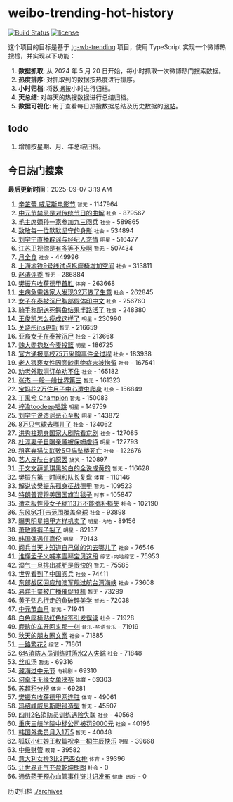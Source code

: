 # weibo-trending-hot-history

[![Build Status](https://github.com/lxw15337674/weibo-trending-hot-history/actions/workflows/nodejs.yml/badge.svg)](https://github.com/lxw15337674/weibo-trending-hot-history/actions)
[![license](https://img.shields.io/github/license/lxw15337674/weibo-trending-hot-history)](https://github.com/lxw15337674/weibo-trending-hot-history/blob/master/LICENSE)


这个项目的目标是基于 [tg-wb-trending](https://github.com/xiadd/tg-wb-trending) 项目，使用 TypeScript 实现一个微博热搜榜，并实现以下功能：

1. **数据抓取**: 从 2024 年 5 月 20 日开始，每小时抓取一次微博热门搜索数据。
2. **热度排序**: 对抓取到的数据按热度进行排序。
3. **小时归档**: 将数据按小时进行归档。
4. **天总结**: 对每天的热搜数据进行总结归档。
5. **数据可视化**: 用于查看每日热搜数据总结及历史数据的[网站](https://weibo-trending-hot-history.vercel.app/)。

## todo

1. 增加按星期、月、年总结归档。



## 今日热门搜索






































































































































































































































































































































































































































































































































































































































































































































































































































































































































































































































































































































































































































































































































































































































































































































































































































































































































































































































































































































































































































































































































































































































































































































































































































































































































































































































































































































































































































































































































































































































































































































































































































































































































































































































































































































































































































































































































































































































































































































































































































































































































































































































































































































































































































































































































































































































































































































































































































































































































































































































































































































































































































































































































































































































































































































































































































































































































































































































































































































































































































































































































































































































































































































































































































































































































































































































































































































































































































































































































































































































































































































































































































































































































































































































































































































































































































































































































































































































































































































































































































































































































































































































































































































































































































































































































































































































































































































































































































































































































































































































































































































































































































































































































































































































































































































































































































































































































































































































































































































































































































































































































































































































































































































































































































































































































































































































































































































































































































































































































































































































<!-- BEGIN -->

**最后更新时间**：2025-09-07 3:19 AM
1. [辛芷蕾 威尼斯电影节](https://m.weibo.cn/search?containerid=100103type%3D1%26t%3D10%26q%3D%E8%BE%9B%E8%8A%B7%E8%95%BE+%E5%A8%81%E5%B0%BC%E6%96%AF%E7%94%B5%E5%BD%B1%E8%8A%82&stream_entry_id=31&isnewpage=1&extparam=seat%3D1%26lcate%3D5001%26stream_entry_id%3D31%26q%3D%25E8%25BE%259B%25E8%258A%25B7%25E8%2595%25BE%2520%25E5%25A8%2581%25E5%25B0%25BC%25E6%2596%25AF%25E7%2594%25B5%25E5%25BD%25B1%25E8%258A%2582%26dgr%3D0%26filter_type%3Drealtimehot%26pos%3D6%26c_type%3D31%26band_rank%3D7%26realpos%3D7%26cate%3D5001%26flag%3D0%26display_time%3D1757176160%26pre_seqid%3D17571761605580116915566) `暂无` - 1147964
2. [中元节禁忌是对传统节日的曲解](https://m.weibo.cn/search?containerid=100103type%3D1%26t%3D10%26q%3D%23%E4%B8%AD%E5%85%83%E8%8A%82%E7%A6%81%E5%BF%8C%E6%98%AF%E5%AF%B9%E4%BC%A0%E7%BB%9F%E8%8A%82%E6%97%A5%E7%9A%84%E6%9B%B2%E8%A7%A3%23&stream_entry_id=31&isnewpage=1&extparam=seat%3D1%26lcate%3D5001%26stream_entry_id%3D31%26q%3D%2523%25E4%25B8%25AD%25E5%2585%2583%25E8%258A%2582%25E7%25A6%2581%25E5%25BF%258C%25E6%2598%25AF%25E5%25AF%25B9%25E4%25BC%25A0%25E7%25BB%259F%25E8%258A%2582%25E6%2597%25A5%25E7%259A%2584%25E6%259B%25B2%25E8%25A7%25A3%2523%26dgr%3D0%26filter_type%3Drealtimehot%26pos%3D0%26c_type%3D31%26band_rank%3D1%26realpos%3D1%26cate%3D5001%26flag%3D0%26display_time%3D1757176160%26pre_seqid%3D17571761605580116915566) `社会` - 879567
3. [毛主席嫡孙一家参加九三阅兵](https://m.weibo.cn/search?containerid=100103type%3D1%26t%3D10%26q%3D%23%E6%AF%9B%E4%B8%BB%E5%B8%AD%E5%AB%A1%E5%AD%99%E4%B8%80%E5%AE%B6%E5%8F%82%E5%8A%A0%E4%B9%9D%E4%B8%89%E9%98%85%E5%85%B5%23&stream_entry_id=31&isnewpage=1&extparam=seat%3D1%26lcate%3D5001%26stream_entry_id%3D31%26q%3D%2523%25E6%25AF%259B%25E4%25B8%25BB%25E5%25B8%25AD%25E5%25AB%25A1%25E5%25AD%2599%25E4%25B8%2580%25E5%25AE%25B6%25E5%258F%2582%25E5%258A%25A0%25E4%25B9%259D%25E4%25B8%2589%25E9%2598%2585%25E5%2585%25B5%2523%26dgr%3D0%26filter_type%3Drealtimehot%26pos%3D1%26c_type%3D31%26band_rank%3D2%26realpos%3D2%26cate%3D5001%26flag%3D0%26display_time%3D1757176160%26pre_seqid%3D17571761605580116915566) `社会` - 589865
4. [致敬每一位默默坚守的身影](https://m.weibo.cn/search?containerid=100103type%3D1%26t%3D10%26q%3D%23%E8%87%B4%E6%95%AC%E6%AF%8F%E4%B8%80%E4%BD%8D%E9%BB%98%E9%BB%98%E5%9D%9A%E5%AE%88%E7%9A%84%E8%BA%AB%E5%BD%B1%23&stream_entry_id=31&isnewpage=1&extparam=seat%3D1%26lcate%3D5001%26stream_entry_id%3D31%26q%3D%2523%25E8%2587%25B4%25E6%2595%25AC%25E6%25AF%258F%25E4%25B8%2580%25E4%25BD%258D%25E9%25BB%2598%25E9%25BB%2598%25E5%259D%259A%25E5%25AE%2588%25E7%259A%2584%25E8%25BA%25AB%25E5%25BD%25B1%2523%26dgr%3D0%26filter_type%3Drealtimehot%26pos%3D2%26c_type%3D31%26band_rank%3D3%26realpos%3D3%26cate%3D5001%26flag%3D0%26display_time%3D1757176160%26pre_seqid%3D17571761605580116915566) `社会` - 534894
5. [刘宇宁直播辟谣与经纪人恋情](https://m.weibo.cn/search?containerid=100103type%3D1%26t%3D10%26q%3D%23%E5%88%98%E5%AE%87%E5%AE%81%E7%9B%B4%E6%92%AD%E8%BE%9F%E8%B0%A3%E4%B8%8E%E7%BB%8F%E7%BA%AA%E4%BA%BA%E6%81%8B%E6%83%85%23&stream_entry_id=31&isnewpage=1&extparam=seat%3D1%26lcate%3D5001%26stream_entry_id%3D31%26q%3D%2523%25E5%2588%2598%25E5%25AE%2587%25E5%25AE%2581%25E7%259B%25B4%25E6%2592%25AD%25E8%25BE%259F%25E8%25B0%25A3%25E4%25B8%258E%25E7%25BB%258F%25E7%25BA%25AA%25E4%25BA%25BA%25E6%2581%258B%25E6%2583%2585%2523%26dgr%3D0%26filter_type%3Drealtimehot%26pos%3D3%26c_type%3D31%26band_rank%3D4%26realpos%3D4%26cate%3D5001%26flag%3D16%26display_time%3D1757176160%26pre_seqid%3D17571761605580116915566) `明星` - 516477
6. [江苏卫视你是有多等不及啊](https://m.weibo.cn/search?containerid=100103type%3D1%26t%3D10%26q%3D%E6%B1%9F%E8%8B%8F%E5%8D%AB%E8%A7%86%E4%BD%A0%E6%98%AF%E6%9C%89%E5%A4%9A%E7%AD%89%E4%B8%8D%E5%8F%8A%E5%95%8A&stream_entry_id=31&isnewpage=1&extparam=seat%3D1%26lcate%3D5001%26stream_entry_id%3D31%26q%3D%25E6%25B1%259F%25E8%258B%258F%25E5%258D%25AB%25E8%25A7%2586%25E4%25BD%25A0%25E6%2598%25AF%25E6%259C%2589%25E5%25A4%259A%25E7%25AD%2589%25E4%25B8%258D%25E5%258F%258A%25E5%2595%258A%26dgr%3D0%26filter_type%3Drealtimehot%26pos%3D4%26c_type%3D31%26band_rank%3D5%26realpos%3D5%26cate%3D5001%26flag%3D1%26display_time%3D1757176160%26pre_seqid%3D17571761605580116915566) `暂无` - 507434
7. [月全食](https://m.weibo.cn/search?containerid=100103type%3D1%26t%3D10%26q%3D%E6%9C%88%E5%85%A8%E9%A3%9F&stream_entry_id=31&isnewpage=1&extparam=seat%3D1%26lcate%3D5001%26stream_entry_id%3D31%26q%3D%25E6%259C%2588%25E5%2585%25A8%25E9%25A3%259F%26dgr%3D0%26filter_type%3Drealtimehot%26pos%3D5%26c_type%3D31%26band_rank%3D6%26realpos%3D6%26cate%3D5001%26flag%3D0%26display_time%3D1757176160%26pre_seqid%3D17571761605580116915566) `社会` - 449996
8. [上海地铁9号线试点拆座椅增加空间](https://m.weibo.cn/search?containerid=100103type%3D1%26t%3D10%26q%3D%23%E4%B8%8A%E6%B5%B7%E5%9C%B0%E9%93%819%E5%8F%B7%E7%BA%BF%E8%AF%95%E7%82%B9%E6%8B%86%E5%BA%A7%E6%A4%85%E5%A2%9E%E5%8A%A0%E7%A9%BA%E9%97%B4%23&stream_entry_id=31&isnewpage=1&extparam=seat%3D1%26lcate%3D5001%26stream_entry_id%3D31%26q%3D%2523%25E4%25B8%258A%25E6%25B5%25B7%25E5%259C%25B0%25E9%2593%25819%25E5%258F%25B7%25E7%25BA%25BF%25E8%25AF%2595%25E7%2582%25B9%25E6%258B%2586%25E5%25BA%25A7%25E6%25A4%2585%25E5%25A2%259E%25E5%258A%25A0%25E7%25A9%25BA%25E9%2597%25B4%2523%26dgr%3D0%26filter_type%3Drealtimehot%26pos%3D7%26c_type%3D31%26band_rank%3D8%26realpos%3D8%26cate%3D5001%26flag%3D1%26display_time%3D1757176160%26pre_seqid%3D17571761605580116915566) `社会` - 313811
9. [赵涛评委](https://m.weibo.cn/search?containerid=100103type%3D1%26t%3D10%26q%3D%E8%B5%B5%E6%B6%9B%E8%AF%84%E5%A7%94&stream_entry_id=31&isnewpage=1&extparam=seat%3D1%26lcate%3D5001%26stream_entry_id%3D31%26q%3D%25E8%25B5%25B5%25E6%25B6%259B%25E8%25AF%2584%25E5%25A7%2594%26dgr%3D0%26filter_type%3Drealtimehot%26pos%3D19%26c_type%3D31%26band_rank%3D20%26realpos%3D20%26cate%3D5001%26flag%3D1%26display_time%3D1757176160%26pre_seqid%3D17571761605580116915566) `暂无` - 286884
10. [樊振东收获德甲首胜](https://m.weibo.cn/search?containerid=100103type%3D1%26t%3D10%26q%3D%23%E6%A8%8A%E6%8C%AF%E4%B8%9C%E6%94%B6%E8%8E%B7%E5%BE%B7%E7%94%B2%E9%A6%96%E8%83%9C%23&stream_entry_id=31&isnewpage=1&extparam=seat%3D1%26lcate%3D5001%26stream_entry_id%3D31%26q%3D%2523%25E6%25A8%258A%25E6%258C%25AF%25E4%25B8%259C%25E6%2594%25B6%25E8%258E%25B7%25E5%25BE%25B7%25E7%2594%25B2%25E9%25A6%2596%25E8%2583%259C%2523%26dgr%3D0%26filter_type%3Drealtimehot%26pos%3D8%26c_type%3D31%26band_rank%3D9%26realpos%3D9%26cate%3D5001%26flag%3D0%26display_time%3D1757176160%26pre_seqid%3D17571761605580116915566) `体育` - 263668
11. [生病急需钱家人发现32万做了生意](https://m.weibo.cn/search?containerid=100103type%3D1%26t%3D10%26q%3D%23%E7%94%9F%E7%97%85%E6%80%A5%E9%9C%80%E9%92%B1%E5%AE%B6%E4%BA%BA%E5%8F%91%E7%8E%B032%E4%B8%87%E5%81%9A%E4%BA%86%E7%94%9F%E6%84%8F%23&stream_entry_id=31&isnewpage=1&extparam=seat%3D1%26lcate%3D5001%26stream_entry_id%3D31%26q%3D%2523%25E7%2594%259F%25E7%2597%2585%25E6%2580%25A5%25E9%259C%2580%25E9%2592%25B1%25E5%25AE%25B6%25E4%25BA%25BA%25E5%258F%2591%25E7%258E%25B032%25E4%25B8%2587%25E5%2581%259A%25E4%25BA%2586%25E7%2594%259F%25E6%2584%258F%2523%26dgr%3D0%26filter_type%3Drealtimehot%26pos%3D9%26c_type%3D31%26band_rank%3D10%26realpos%3D10%26cate%3D5001%26flag%3D0%26display_time%3D1757176160%26pre_seqid%3D17571761605580116915566) `社会` - 262845
12. [女子在泰被沉尸胸部假体印中文](https://m.weibo.cn/search?containerid=100103type%3D1%26t%3D10%26q%3D%23%E5%A5%B3%E5%AD%90%E5%9C%A8%E6%B3%B0%E8%A2%AB%E6%B2%89%E5%B0%B8%E8%83%B8%E9%83%A8%E5%81%87%E4%BD%93%E5%8D%B0%E4%B8%AD%E6%96%87%23&stream_entry_id=31&isnewpage=1&extparam=seat%3D1%26lcate%3D5001%26stream_entry_id%3D31%26q%3D%2523%25E5%25A5%25B3%25E5%25AD%2590%25E5%259C%25A8%25E6%25B3%25B0%25E8%25A2%25AB%25E6%25B2%2589%25E5%25B0%25B8%25E8%2583%25B8%25E9%2583%25A8%25E5%2581%2587%25E4%25BD%2593%25E5%258D%25B0%25E4%25B8%25AD%25E6%2596%2587%2523%26dgr%3D0%26filter_type%3Drealtimehot%26pos%3D10%26c_type%3D31%26band_rank%3D11%26realpos%3D11%26cate%3D5001%26flag%3D2%26display_time%3D1757176160%26pre_seqid%3D17571761605580116915566) `社会` - 256760
13. [骑手称配送死鳄鱼结果半路活了](https://m.weibo.cn/search?containerid=100103type%3D1%26t%3D10%26q%3D%23%E9%AA%91%E6%89%8B%E7%A7%B0%E9%85%8D%E9%80%81%E6%AD%BB%E9%B3%84%E9%B1%BC%E7%BB%93%E6%9E%9C%E5%8D%8A%E8%B7%AF%E6%B4%BB%E4%BA%86%23&stream_entry_id=31&isnewpage=1&extparam=seat%3D1%26lcate%3D5001%26stream_entry_id%3D31%26q%3D%2523%25E9%25AA%2591%25E6%2589%258B%25E7%25A7%25B0%25E9%2585%258D%25E9%2580%2581%25E6%25AD%25BB%25E9%25B3%2584%25E9%25B1%25BC%25E7%25BB%2593%25E6%259E%259C%25E5%258D%258A%25E8%25B7%25AF%25E6%25B4%25BB%25E4%25BA%2586%2523%26dgr%3D0%26filter_type%3Drealtimehot%26pos%3D11%26c_type%3D31%26band_rank%3D12%26realpos%3D12%26cate%3D5001%26flag%3D1%26display_time%3D1757176160%26pre_seqid%3D17571761605580116915566) `社会` - 248380
14. [王俊凯怎么瘦成这样了](https://m.weibo.cn/search?containerid=100103type%3D1%26t%3D10%26q%3D%E7%8E%8B%E4%BF%8A%E5%87%AF%E6%80%8E%E4%B9%88%E7%98%A6%E6%88%90%E8%BF%99%E6%A0%B7%E4%BA%86&stream_entry_id=31&isnewpage=1&extparam=seat%3D1%26lcate%3D5001%26stream_entry_id%3D31%26q%3D%25E7%258E%258B%25E4%25BF%258A%25E5%2587%25AF%25E6%2580%258E%25E4%25B9%2588%25E7%2598%25A6%25E6%2588%2590%25E8%25BF%2599%25E6%25A0%25B7%25E4%25BA%2586%26dgr%3D0%26filter_type%3Drealtimehot%26pos%3D12%26c_type%3D31%26band_rank%3D13%26realpos%3D13%26cate%3D5001%26flag%3D2%26display_time%3D1757176160%26pre_seqid%3D17571761605580116915566) `明星` - 230990
15. [关晓彤ins更新](https://m.weibo.cn/search?containerid=100103type%3D1%26t%3D10%26q%3D%E5%85%B3%E6%99%93%E5%BD%A4ins%E6%9B%B4%E6%96%B0&stream_entry_id=31&isnewpage=1&extparam=seat%3D1%26lcate%3D5001%26stream_entry_id%3D31%26q%3D%25E5%2585%25B3%25E6%2599%2593%25E5%25BD%25A4ins%25E6%259B%25B4%25E6%2596%25B0%26dgr%3D0%26filter_type%3Drealtimehot%26pos%3D13%26c_type%3D31%26band_rank%3D14%26realpos%3D14%26cate%3D5001%26flag%3D2%26display_time%3D1757176160%26pre_seqid%3D17571761605580116915566) `暂无` - 216659
16. [亚裔女子在泰被沉尸](https://m.weibo.cn/search?containerid=100103type%3D1%26t%3D10%26q%3D%23%E4%BA%9A%E8%A3%94%E5%A5%B3%E5%AD%90%E5%9C%A8%E6%B3%B0%E8%A2%AB%E6%B2%89%E5%B0%B8%23&stream_entry_id=31&isnewpage=1&extparam=seat%3D1%26lcate%3D5001%26stream_entry_id%3D31%26q%3D%2523%25E4%25BA%259A%25E8%25A3%2594%25E5%25A5%25B3%25E5%25AD%2590%25E5%259C%25A8%25E6%25B3%25B0%25E8%25A2%25AB%25E6%25B2%2589%25E5%25B0%25B8%2523%26dgr%3D0%26filter_type%3Drealtimehot%26pos%3D14%26c_type%3D31%26band_rank%3D15%26realpos%3D15%26cate%3D5001%26flag%3D1%26display_time%3D1757176160%26pre_seqid%3D17571761605580116915566) `社会` - 213668
17. [魏大勋抱赵今麦投篮](https://m.weibo.cn/search?containerid=100103type%3D1%26t%3D10%26q%3D%23%E9%AD%8F%E5%A4%A7%E5%8B%8B%E6%8A%B1%E8%B5%B5%E4%BB%8A%E9%BA%A6%E6%8A%95%E7%AF%AE%23&stream_entry_id=31&isnewpage=1&extparam=seat%3D1%26lcate%3D5001%26stream_entry_id%3D31%26q%3D%2523%25E9%25AD%258F%25E5%25A4%25A7%25E5%258B%258B%25E6%258A%25B1%25E8%25B5%25B5%25E4%25BB%258A%25E9%25BA%25A6%25E6%258A%2595%25E7%25AF%25AE%2523%26dgr%3D0%26filter_type%3Drealtimehot%26pos%3D15%26c_type%3D31%26band_rank%3D16%26realpos%3D16%26cate%3D5001%26flag%3D0%26display_time%3D1757176160%26pre_seqid%3D17571761605580116915566) `明星` - 186725
18. [官方通报高校75万采购事件全过程](https://m.weibo.cn/search?containerid=100103type%3D1%26t%3D10%26q%3D%23%E5%AE%98%E6%96%B9%E9%80%9A%E6%8A%A5%E9%AB%98%E6%A0%A175%E4%B8%87%E9%87%87%E8%B4%AD%E4%BA%8B%E4%BB%B6%E5%85%A8%E8%BF%87%E7%A8%8B%23&stream_entry_id=31&isnewpage=1&extparam=seat%3D1%26lcate%3D5001%26stream_entry_id%3D31%26q%3D%2523%25E5%25AE%2598%25E6%2596%25B9%25E9%2580%259A%25E6%258A%25A5%25E9%25AB%2598%25E6%25A0%25A175%25E4%25B8%2587%25E9%2587%2587%25E8%25B4%25AD%25E4%25BA%258B%25E4%25BB%25B6%25E5%2585%25A8%25E8%25BF%2587%25E7%25A8%258B%2523%26dgr%3D0%26filter_type%3Drealtimehot%26pos%3D29%26c_type%3D31%26band_rank%3D30%26realpos%3D30%26cate%3D5001%26flag%3D1%26display_time%3D1757176160%26pre_seqid%3D17571761605580116915566) `社会` - 183938
19. [老人猥亵女性因高龄患绝症未被拘留](https://m.weibo.cn/search?containerid=100103type%3D1%26t%3D10%26q%3D%23%E8%80%81%E4%BA%BA%E7%8C%A5%E4%BA%B5%E5%A5%B3%E6%80%A7%E5%9B%A0%E9%AB%98%E9%BE%84%E6%82%A3%E7%BB%9D%E7%97%87%E6%9C%AA%E8%A2%AB%E6%8B%98%E7%95%99%23&stream_entry_id=31&isnewpage=1&extparam=seat%3D1%26lcate%3D5001%26stream_entry_id%3D31%26q%3D%2523%25E8%2580%2581%25E4%25BA%25BA%25E7%258C%25A5%25E4%25BA%25B5%25E5%25A5%25B3%25E6%2580%25A7%25E5%259B%25A0%25E9%25AB%2598%25E9%25BE%2584%25E6%2582%25A3%25E7%25BB%259D%25E7%2597%2587%25E6%259C%25AA%25E8%25A2%25AB%25E6%258B%2598%25E7%2595%2599%2523%26dgr%3D0%26filter_type%3Drealtimehot%26pos%3D16%26c_type%3D31%26band_rank%3D17%26realpos%3D17%26cate%3D5001%26flag%3D1%26display_time%3D1757176160%26pre_seqid%3D17571761605580116915566) `社会` - 167541
20. [劝老外取消订单劝不住](https://m.weibo.cn/search?containerid=100103type%3D1%26t%3D10%26q%3D%23%E5%8A%9D%E8%80%81%E5%A4%96%E5%8F%96%E6%B6%88%E8%AE%A2%E5%8D%95%E5%8A%9D%E4%B8%8D%E4%BD%8F%23&stream_entry_id=31&isnewpage=1&extparam=seat%3D1%26lcate%3D5001%26stream_entry_id%3D31%26q%3D%2523%25E5%258A%259D%25E8%2580%2581%25E5%25A4%2596%25E5%258F%2596%25E6%25B6%2588%25E8%25AE%25A2%25E5%258D%2595%25E5%258A%259D%25E4%25B8%258D%25E4%25BD%258F%2523%26dgr%3D0%26filter_type%3Drealtimehot%26pos%3D17%26c_type%3D31%26band_rank%3D18%26realpos%3D18%26cate%3D5001%26flag%3D0%26display_time%3D1757176160%26pre_seqid%3D17571761605580116915566) `社会` - 165182
21. [张杰 一般一般世界第三](https://m.weibo.cn/search?containerid=100103type%3D1%26t%3D10%26q%3D%E5%BC%A0%E6%9D%B0+%E4%B8%80%E8%88%AC%E4%B8%80%E8%88%AC%E4%B8%96%E7%95%8C%E7%AC%AC%E4%B8%89&stream_entry_id=31&isnewpage=1&extparam=seat%3D1%26lcate%3D5001%26stream_entry_id%3D31%26q%3D%25E5%25BC%25A0%25E6%259D%25B0%2520%25E4%25B8%2580%25E8%2588%25AC%25E4%25B8%2580%25E8%2588%25AC%25E4%25B8%2596%25E7%2595%258C%25E7%25AC%25AC%25E4%25B8%2589%26dgr%3D0%26filter_type%3Drealtimehot%26pos%3D27%26c_type%3D31%26band_rank%3D28%26realpos%3D28%26cate%3D5001%26flag%3D1%26display_time%3D1757176160%26pre_seqid%3D17571761605580116915566) `暂无` - 161323
22. [宝妈花2万住月子中心遭虫爬身](https://m.weibo.cn/search?containerid=100103type%3D1%26t%3D10%26q%3D%23%E5%AE%9D%E5%A6%88%E8%8A%B12%E4%B8%87%E4%BD%8F%E6%9C%88%E5%AD%90%E4%B8%AD%E5%BF%83%E9%81%AD%E8%99%AB%E7%88%AC%E8%BA%AB%23&stream_entry_id=31&isnewpage=1&extparam=seat%3D1%26lcate%3D5001%26stream_entry_id%3D31%26q%3D%2523%25E5%25AE%259D%25E5%25A6%2588%25E8%258A%25B12%25E4%25B8%2587%25E4%25BD%258F%25E6%259C%2588%25E5%25AD%2590%25E4%25B8%25AD%25E5%25BF%2583%25E9%2581%25AD%25E8%2599%25AB%25E7%2588%25AC%25E8%25BA%25AB%2523%26dgr%3D0%26filter_type%3Drealtimehot%26pos%3D18%26c_type%3D31%26band_rank%3D19%26realpos%3D19%26cate%3D5001%26flag%3D0%26display_time%3D1757176160%26pre_seqid%3D17571761605580116915566) `社会` - 156849
23. [丁禹兮 Champion](https://m.weibo.cn/search?containerid=100103type%3D1%26t%3D10%26q%3D%E4%B8%81%E7%A6%B9%E5%85%AE+Champion&stream_entry_id=31&isnewpage=1&extparam=seat%3D1%26lcate%3D5001%26stream_entry_id%3D31%26q%3D%25E4%25B8%2581%25E7%25A6%25B9%25E5%2585%25AE%2520Champion%26dgr%3D0%26filter_type%3Drealtimehot%26pos%3D20%26c_type%3D31%26band_rank%3D21%26realpos%3D21%26cate%3D5001%26flag%3D1%26display_time%3D1757176160%26pre_seqid%3D17571761605580116915566) `暂无` - 150083
24. [梓渝toodeep唱跳](https://m.weibo.cn/search?containerid=100103type%3D1%26t%3D10%26q%3D%23%E6%A2%93%E6%B8%9Dtoodeep%E5%94%B1%E8%B7%B3%23&stream_entry_id=31&isnewpage=1&extparam=seat%3D1%26stream_entry_id%3D31%26pos%3D3%26lcate%3D5001%26filter_type%3Drealtimehot%26flag%3D1%26c_type%3D31%26realpos%3D4%26cate%3D5001%26band_rank%3D4%26q%3D%2523%25E6%25A2%2593%25E6%25B8%259Dtoodeep%25E5%2594%25B1%25E8%25B7%25B3%2523%26dgr%3D0%26display_time%3D1757183608%26pre_seqid%3D175718360892202829586137) `明星` - 149759
25. [刘宇宁说造谣恶心至极](https://m.weibo.cn/search?containerid=100103type%3D1%26t%3D10%26q%3D%23%E5%88%98%E5%AE%87%E5%AE%81%E8%AF%B4%E9%80%A0%E8%B0%A3%E6%81%B6%E5%BF%83%E8%87%B3%E6%9E%81%23&stream_entry_id=31&isnewpage=1&extparam=seat%3D1%26lcate%3D5001%26stream_entry_id%3D31%26q%3D%2523%25E5%2588%2598%25E5%25AE%2587%25E5%25AE%2581%25E8%25AF%25B4%25E9%2580%25A0%25E8%25B0%25A3%25E6%2581%25B6%25E5%25BF%2583%25E8%2587%25B3%25E6%259E%2581%2523%26dgr%3D0%26filter_type%3Drealtimehot%26pos%3D21%26c_type%3D31%26band_rank%3D22%26realpos%3D22%26cate%3D5001%26flag%3D1%26display_time%3D1757176160%26pre_seqid%3D17571761605580116915566) `明星` - 143872
26. [8万只气球去哪儿了](https://m.weibo.cn/search?containerid=100103type%3D1%26t%3D10%26q%3D%238%E4%B8%87%E5%8F%AA%E6%B0%94%E7%90%83%E5%8E%BB%E5%93%AA%E5%84%BF%E4%BA%86%23&stream_entry_id=31&isnewpage=1&extparam=seat%3D1%26lcate%3D5001%26stream_entry_id%3D31%26q%3D%25238%25E4%25B8%2587%25E5%258F%25AA%25E6%25B0%2594%25E7%2590%2583%25E5%258E%25BB%25E5%2593%25AA%25E5%2584%25BF%25E4%25BA%2586%2523%26dgr%3D0%26filter_type%3Drealtimehot%26pos%3D22%26c_type%3D31%26band_rank%3D23%26realpos%3D23%26cate%3D5001%26flag%3D1%26display_time%3D1757176160%26pre_seqid%3D17571761605580116915566) `社会` - 134062
27. [洪秀柱现身国家大剧院看京剧](https://m.weibo.cn/search?containerid=100103type%3D1%26t%3D10%26q%3D%23%E6%B4%AA%E7%A7%80%E6%9F%B1%E7%8E%B0%E8%BA%AB%E5%9B%BD%E5%AE%B6%E5%A4%A7%E5%89%A7%E9%99%A2%E7%9C%8B%E4%BA%AC%E5%89%A7%23&stream_entry_id=31&isnewpage=1&extparam=seat%3D1%26lcate%3D5001%26stream_entry_id%3D31%26q%3D%2523%25E6%25B4%25AA%25E7%25A7%2580%25E6%259F%25B1%25E7%258E%25B0%25E8%25BA%25AB%25E5%259B%25BD%25E5%25AE%25B6%25E5%25A4%25A7%25E5%2589%25A7%25E9%2599%25A2%25E7%259C%258B%25E4%25BA%25AC%25E5%2589%25A7%2523%26dgr%3D0%26filter_type%3Drealtimehot%26pos%3D23%26c_type%3D31%26band_rank%3D24%26realpos%3D24%26cate%3D5001%26flag%3D0%26display_time%3D1757176160%26pre_seqid%3D17571761605580116915566) `社会` - 127085
28. [杜淳妻子自曝亲戚被保姆虐待](https://m.weibo.cn/search?containerid=100103type%3D1%26t%3D10%26q%3D%23%E6%9D%9C%E6%B7%B3%E5%A6%BB%E5%AD%90%E8%87%AA%E6%9B%9D%E4%BA%B2%E6%88%9A%E8%A2%AB%E4%BF%9D%E5%A7%86%E8%99%90%E5%BE%85%23&stream_entry_id=31&isnewpage=1&extparam=seat%3D1%26lcate%3D5001%26stream_entry_id%3D31%26q%3D%2523%25E6%259D%259C%25E6%25B7%25B3%25E5%25A6%25BB%25E5%25AD%2590%25E8%2587%25AA%25E6%259B%259D%25E4%25BA%25B2%25E6%2588%259A%25E8%25A2%25AB%25E4%25BF%259D%25E5%25A7%2586%25E8%2599%2590%25E5%25BE%2585%2523%26dgr%3D0%26filter_type%3Drealtimehot%26pos%3D24%26c_type%3D31%26band_rank%3D25%26realpos%3D25%26cate%3D5001%26flag%3D1%26display_time%3D1757176160%26pre_seqid%3D17571761605580116915566) `明星` - 122793
29. [租客弃猫失联致5只猫坠楼死亡](https://m.weibo.cn/search?containerid=100103type%3D1%26t%3D10%26q%3D%23%E7%A7%9F%E5%AE%A2%E5%BC%83%E7%8C%AB%E5%A4%B1%E8%81%94%E8%87%B45%E5%8F%AA%E7%8C%AB%E5%9D%A0%E6%A5%BC%E6%AD%BB%E4%BA%A1%23&stream_entry_id=31&isnewpage=1&extparam=seat%3D1%26lcate%3D5001%26stream_entry_id%3D31%26q%3D%2523%25E7%25A7%259F%25E5%25AE%25A2%25E5%25BC%2583%25E7%258C%25AB%25E5%25A4%25B1%25E8%2581%2594%25E8%2587%25B45%25E5%258F%25AA%25E7%258C%25AB%25E5%259D%25A0%25E6%25A5%25BC%25E6%25AD%25BB%25E4%25BA%25A1%2523%26dgr%3D0%26filter_type%3Drealtimehot%26pos%3D25%26c_type%3D31%26band_rank%3D26%26realpos%3D26%26cate%3D5001%26flag%3D1%26display_time%3D1757176160%26pre_seqid%3D17571761605580116915566) `社会` - 122676
30. [艺人皮肤白的原因](https://m.weibo.cn/search?containerid=100103type%3D1%26t%3D10%26q%3D%23%E8%89%BA%E4%BA%BA%E7%9A%AE%E8%82%A4%E7%99%BD%E7%9A%84%E5%8E%9F%E5%9B%A0%23&stream_entry_id=31&isnewpage=1&extparam=seat%3D1%26lcate%3D5001%26stream_entry_id%3D31%26q%3D%2523%25E8%2589%25BA%25E4%25BA%25BA%25E7%259A%25AE%25E8%2582%25A4%25E7%2599%25BD%25E7%259A%2584%25E5%258E%259F%25E5%259B%25A0%2523%26dgr%3D0%26filter_type%3Drealtimehot%26pos%3D26%26c_type%3D31%26band_rank%3D27%26realpos%3D27%26cate%3D5001%26flag%3D0%26display_time%3D1757176160%26pre_seqid%3D17571761605580116915566) `搞笑` - 120897
31. [于文文薛凯琪黑的白的全说成黄的](https://m.weibo.cn/search?containerid=100103type%3D1%26t%3D10%26q%3D%E4%BA%8E%E6%96%87%E6%96%87%E8%96%9B%E5%87%AF%E7%90%AA%E9%BB%91%E7%9A%84%E7%99%BD%E7%9A%84%E5%85%A8%E8%AF%B4%E6%88%90%E9%BB%84%E7%9A%84&stream_entry_id=31&isnewpage=1&extparam=seat%3D1%26lcate%3D5001%26stream_entry_id%3D31%26q%3D%25E4%25BA%258E%25E6%2596%2587%25E6%2596%2587%25E8%2596%259B%25E5%2587%25AF%25E7%2590%25AA%25E9%25BB%2591%25E7%259A%2584%25E7%2599%25BD%25E7%259A%2584%25E5%2585%25A8%25E8%25AF%25B4%25E6%2588%2590%25E9%25BB%2584%25E7%259A%2584%26dgr%3D0%26filter_type%3Drealtimehot%26pos%3D28%26c_type%3D31%26band_rank%3D29%26realpos%3D29%26cate%3D5001%26flag%3D1%26display_time%3D1757176160%26pre_seqid%3D17571761605580116915566) `暂无` - 116628
32. [樊振东第一时间和队长复盘](https://m.weibo.cn/search?containerid=100103type%3D1%26t%3D10%26q%3D%23%E6%A8%8A%E6%8C%AF%E4%B8%9C%E7%AC%AC%E4%B8%80%E6%97%B6%E9%97%B4%E5%92%8C%E9%98%9F%E9%95%BF%E5%A4%8D%E7%9B%98%23&stream_entry_id=31&isnewpage=1&extparam=seat%3D1%26lcate%3D5001%26stream_entry_id%3D31%26q%3D%2523%25E6%25A8%258A%25E6%258C%25AF%25E4%25B8%259C%25E7%25AC%25AC%25E4%25B8%2580%25E6%2597%25B6%25E9%2597%25B4%25E5%2592%258C%25E9%2598%259F%25E9%2595%25BF%25E5%25A4%258D%25E7%259B%2598%2523%26dgr%3D0%26filter_type%3Drealtimehot%26pos%3D30%26c_type%3D31%26band_rank%3D31%26realpos%3D31%26cate%3D5001%26flag%3D1%26display_time%3D1757176160%26pre_seqid%3D17571761605580116915566) `体育` - 110146
33. [解说谈樊振东孤身征战德甲](https://m.weibo.cn/search?containerid=100103type%3D1%26t%3D10%26q%3D%E8%A7%A3%E8%AF%B4%E8%B0%88%E6%A8%8A%E6%8C%AF%E4%B8%9C%E5%AD%A4%E8%BA%AB%E5%BE%81%E6%88%98%E5%BE%B7%E7%94%B2&stream_entry_id=31&isnewpage=1&extparam=seat%3D1%26lcate%3D5001%26stream_entry_id%3D31%26q%3D%25E8%25A7%25A3%25E8%25AF%25B4%25E8%25B0%2588%25E6%25A8%258A%25E6%258C%25AF%25E4%25B8%259C%25E5%25AD%25A4%25E8%25BA%25AB%25E5%25BE%2581%25E6%2588%2598%25E5%25BE%25B7%25E7%2594%25B2%26dgr%3D0%26filter_type%3Drealtimehot%26pos%3D31%26c_type%3D31%26band_rank%3D32%26realpos%3D32%26cate%3D5001%26flag%3D1%26display_time%3D1757176160%26pre_seqid%3D17571761605580116915566) `暂无` - 109523
34. [特朗普误将美国国旗当毯子](https://m.weibo.cn/search?containerid=100103type%3D1%26t%3D10%26q%3D%23%E7%89%B9%E6%9C%97%E6%99%AE%E8%AF%AF%E5%B0%86%E7%BE%8E%E5%9B%BD%E5%9B%BD%E6%97%97%E5%BD%93%E6%AF%AF%E5%AD%90%23&stream_entry_id=31&isnewpage=1&extparam=seat%3D1%26lcate%3D5001%26stream_entry_id%3D31%26q%3D%2523%25E7%2589%25B9%25E6%259C%2597%25E6%2599%25AE%25E8%25AF%25AF%25E5%25B0%2586%25E7%25BE%258E%25E5%259B%25BD%25E5%259B%25BD%25E6%2597%2597%25E5%25BD%2593%25E6%25AF%25AF%25E5%25AD%2590%2523%26dgr%3D0%26filter_type%3Drealtimehot%26pos%3D32%26c_type%3D31%26band_rank%3D33%26realpos%3D33%26cate%3D5001%26flag%3D0%26display_time%3D1757176160%26pre_seqid%3D17571761605580116915566) `时事` - 105847
35. [遭老板性侵女子称113万不能弥补损失](https://m.weibo.cn/search?containerid=100103type%3D1%26t%3D10%26q%3D%23%E9%81%AD%E8%80%81%E6%9D%BF%E6%80%A7%E4%BE%B5%E5%A5%B3%E5%AD%90%E7%A7%B0113%E4%B8%87%E4%B8%8D%E8%83%BD%E5%BC%A5%E8%A1%A5%E6%8D%9F%E5%A4%B1%23&stream_entry_id=31&isnewpage=1&extparam=seat%3D1%26lcate%3D5001%26stream_entry_id%3D31%26q%3D%2523%25E9%2581%25AD%25E8%2580%2581%25E6%259D%25BF%25E6%2580%25A7%25E4%25BE%25B5%25E5%25A5%25B3%25E5%25AD%2590%25E7%25A7%25B0113%25E4%25B8%2587%25E4%25B8%258D%25E8%2583%25BD%25E5%25BC%25A5%25E8%25A1%25A5%25E6%258D%259F%25E5%25A4%25B1%2523%26dgr%3D0%26filter_type%3Drealtimehot%26pos%3D33%26c_type%3D31%26band_rank%3D34%26realpos%3D34%26cate%3D5001%26flag%3D0%26display_time%3D1757176160%26pre_seqid%3D17571761605580116915566) `社会` - 102190
36. [东风5C打击范围覆盖全球](https://m.weibo.cn/search?containerid=100103type%3D1%26t%3D10%26q%3D%23%E4%B8%9C%E9%A3%8E5C%E6%89%93%E5%87%BB%E8%8C%83%E5%9B%B4%E8%A6%86%E7%9B%96%E5%85%A8%E7%90%83%23&stream_entry_id=31&isnewpage=1&extparam=seat%3D1%26lcate%3D5001%26stream_entry_id%3D31%26q%3D%2523%25E4%25B8%259C%25E9%25A3%258E5C%25E6%2589%2593%25E5%2587%25BB%25E8%258C%2583%25E5%259B%25B4%25E8%25A6%2586%25E7%259B%2596%25E5%2585%25A8%25E7%2590%2583%2523%26dgr%3D0%26filter_type%3Drealtimehot%26pos%3D34%26c_type%3D31%26band_rank%3D35%26realpos%3D35%26cate%3D5001%26flag%3D1%26display_time%3D1757176160%26pre_seqid%3D17571761605580116915566) `社会` - 93898
37. [曝男明星把甲方样机卖了](https://m.weibo.cn/search?containerid=100103type%3D1%26t%3D10%26q%3D%E6%9B%9D%E7%94%B7%E6%98%8E%E6%98%9F%E6%8A%8A%E7%94%B2%E6%96%B9%E6%A0%B7%E6%9C%BA%E5%8D%96%E4%BA%86&stream_entry_id=31&isnewpage=1&extparam=seat%3D1%26lcate%3D5001%26stream_entry_id%3D31%26q%3D%25E6%259B%259D%25E7%2594%25B7%25E6%2598%258E%25E6%2598%259F%25E6%258A%258A%25E7%2594%25B2%25E6%2596%25B9%25E6%25A0%25B7%25E6%259C%25BA%25E5%258D%2596%25E4%25BA%2586%26dgr%3D0%26filter_type%3Drealtimehot%26pos%3D35%26c_type%3D31%26band_rank%3D36%26realpos%3D36%26cate%3D5001%26flag%3D0%26display_time%3D1757176160%26pre_seqid%3D17571761605580116915566) `明星-内地` - 89156
38. [萧敬腾裤子裂了](https://m.weibo.cn/search?containerid=100103type%3D1%26t%3D10%26q%3D%23%E8%90%A7%E6%95%AC%E8%85%BE%E8%A3%A4%E5%AD%90%E8%A3%82%E4%BA%86%23&stream_entry_id=31&isnewpage=1&extparam=seat%3D1%26lcate%3D5001%26stream_entry_id%3D31%26q%3D%2523%25E8%2590%25A7%25E6%2595%25AC%25E8%2585%25BE%25E8%25A3%25A4%25E5%25AD%2590%25E8%25A3%2582%25E4%25BA%2586%2523%26dgr%3D0%26filter_type%3Drealtimehot%26pos%3D36%26c_type%3D31%26band_rank%3D37%26realpos%3D37%26cate%3D5001%26flag%3D1%26display_time%3D1757176160%26pre_seqid%3D17571761605580116915566) `明星` - 82137
39. [韩国偶遇任嘉伦](https://m.weibo.cn/search?containerid=100103type%3D1%26t%3D10%26q%3D%23%E9%9F%A9%E5%9B%BD%E5%81%B6%E9%81%87%E4%BB%BB%E5%98%89%E4%BC%A6%23&stream_entry_id=31&isnewpage=1&extparam=seat%3D1%26lcate%3D5001%26stream_entry_id%3D31%26q%3D%2523%25E9%259F%25A9%25E5%259B%25BD%25E5%2581%25B6%25E9%2581%2587%25E4%25BB%25BB%25E5%2598%2589%25E4%25BC%25A6%2523%26dgr%3D0%26filter_type%3Drealtimehot%26pos%3D37%26c_type%3D31%26band_rank%3D38%26realpos%3D38%26cate%3D5001%26flag%3D1%26display_time%3D1757176160%26pre_seqid%3D17571761605580116915566) `明星` - 79143
40. [阅兵当天才知道自己做的包去哪儿了](https://m.weibo.cn/search?containerid=100103type%3D1%26t%3D10%26q%3D%23%E9%98%85%E5%85%B5%E5%BD%93%E5%A4%A9%E6%89%8D%E7%9F%A5%E9%81%93%E8%87%AA%E5%B7%B1%E5%81%9A%E7%9A%84%E5%8C%85%E5%8E%BB%E5%93%AA%E5%84%BF%E4%BA%86%23&stream_entry_id=31&isnewpage=1&extparam=seat%3D1%26lcate%3D5001%26stream_entry_id%3D31%26q%3D%2523%25E9%2598%2585%25E5%2585%25B5%25E5%25BD%2593%25E5%25A4%25A9%25E6%2589%258D%25E7%259F%25A5%25E9%2581%2593%25E8%2587%25AA%25E5%25B7%25B1%25E5%2581%259A%25E7%259A%2584%25E5%258C%2585%25E5%258E%25BB%25E5%2593%25AA%25E5%2584%25BF%25E4%25BA%2586%2523%26dgr%3D0%26filter_type%3Drealtimehot%26pos%3D38%26c_type%3D31%26band_rank%3D39%26realpos%3D39%26cate%3D5001%26flag%3D0%26display_time%3D1757176160%26pre_seqid%3D17571761605580116915566) `社会` - 76546
41. [谁懂孟子义喊李雪琴宝贝这段](https://m.weibo.cn/search?containerid=100103type%3D1%26t%3D10%26q%3D%E8%B0%81%E6%87%82%E5%AD%9F%E5%AD%90%E4%B9%89%E5%96%8A%E6%9D%8E%E9%9B%AA%E7%90%B4%E5%AE%9D%E8%B4%9D%E8%BF%99%E6%AE%B5&stream_entry_id=31&isnewpage=1&extparam=seat%3D1%26lcate%3D5001%26stream_entry_id%3D31%26q%3D%25E8%25B0%2581%25E6%2587%2582%25E5%25AD%259F%25E5%25AD%2590%25E4%25B9%2589%25E5%2596%258A%25E6%259D%258E%25E9%259B%25AA%25E7%2590%25B4%25E5%25AE%259D%25E8%25B4%259D%25E8%25BF%2599%25E6%25AE%25B5%26dgr%3D0%26filter_type%3Drealtimehot%26pos%3D39%26c_type%3D31%26band_rank%3D40%26realpos%3D40%26cate%3D5001%26flag%3D1%26display_time%3D1757176160%26pre_seqid%3D17571761605580116915566) `综艺-内地综艺` - 75953
42. [湿气一旦排出减肥是很快的](https://m.weibo.cn/search?containerid=100103type%3D1%26t%3D10%26q%3D%E6%B9%BF%E6%B0%94%E4%B8%80%E6%97%A6%E6%8E%92%E5%87%BA%E5%87%8F%E8%82%A5%E6%98%AF%E5%BE%88%E5%BF%AB%E7%9A%84&stream_entry_id=31&isnewpage=1&extparam=seat%3D1%26lcate%3D5001%26stream_entry_id%3D31%26q%3D%25E6%25B9%25BF%25E6%25B0%2594%25E4%25B8%2580%25E6%2597%25A6%25E6%258E%2592%25E5%2587%25BA%25E5%2587%258F%25E8%2582%25A5%25E6%2598%25AF%25E5%25BE%2588%25E5%25BF%25AB%25E7%259A%2584%26dgr%3D0%26filter_type%3Drealtimehot%26pos%3D40%26c_type%3D31%26band_rank%3D41%26realpos%3D41%26cate%3D5001%26flag%3D0%26display_time%3D1757176160%26pre_seqid%3D17571761605580116915566) `暂无` - 75585
43. [世界看到了中国阅兵](https://m.weibo.cn/search?containerid=100103type%3D1%26t%3D10%26q%3D%23%E4%B8%96%E7%95%8C%E7%9C%8B%E5%88%B0%E4%BA%86%E4%B8%AD%E5%9B%BD%E9%98%85%E5%85%B5%23&stream_entry_id=31&isnewpage=1&extparam=seat%3D1%26lcate%3D5001%26stream_entry_id%3D31%26q%3D%2523%25E4%25B8%2596%25E7%2595%258C%25E7%259C%258B%25E5%2588%25B0%25E4%25BA%2586%25E4%25B8%25AD%25E5%259B%25BD%25E9%2598%2585%25E5%2585%25B5%2523%26dgr%3D0%26filter_type%3Drealtimehot%26pos%3D41%26c_type%3D31%26band_rank%3D42%26realpos%3D42%26cate%3D5001%26flag%3D0%26display_time%3D1757176160%26pre_seqid%3D17571761605580116915566) `社会` - 74411
44. [东部战区回应加澳军舰过航台湾海峡](https://m.weibo.cn/search?containerid=100103type%3D1%26t%3D10%26q%3D%23%E4%B8%9C%E9%83%A8%E6%88%98%E5%8C%BA%E5%9B%9E%E5%BA%94%E5%8A%A0%E6%BE%B3%E5%86%9B%E8%88%B0%E8%BF%87%E8%88%AA%E5%8F%B0%E6%B9%BE%E6%B5%B7%E5%B3%A1%23&stream_entry_id=31&isnewpage=1&extparam=seat%3D1%26lcate%3D5001%26stream_entry_id%3D31%26q%3D%2523%25E4%25B8%259C%25E9%2583%25A8%25E6%2588%2598%25E5%258C%25BA%25E5%259B%259E%25E5%25BA%2594%25E5%258A%25A0%25E6%25BE%25B3%25E5%2586%259B%25E8%2588%25B0%25E8%25BF%2587%25E8%2588%25AA%25E5%258F%25B0%25E6%25B9%25BE%25E6%25B5%25B7%25E5%25B3%25A1%2523%26dgr%3D0%26filter_type%3Drealtimehot%26pos%3D42%26c_type%3D31%26band_rank%3D43%26realpos%3D43%26cate%3D5001%26flag%3D0%26display_time%3D1757176160%26pre_seqid%3D17571761605580116915566) `社会` - 73608
45. [易烊千玺被广播催促登机](https://m.weibo.cn/search?containerid=100103type%3D1%26t%3D10%26q%3D%E6%98%93%E7%83%8A%E5%8D%83%E7%8E%BA%E8%A2%AB%E5%B9%BF%E6%92%AD%E5%82%AC%E4%BF%83%E7%99%BB%E6%9C%BA&stream_entry_id=31&isnewpage=1&extparam=seat%3D1%26lcate%3D5001%26stream_entry_id%3D31%26q%3D%25E6%2598%2593%25E7%2583%258A%25E5%258D%2583%25E7%258E%25BA%25E8%25A2%25AB%25E5%25B9%25BF%25E6%2592%25AD%25E5%2582%25AC%25E4%25BF%2583%25E7%2599%25BB%25E6%259C%25BA%26dgr%3D0%26filter_type%3Drealtimehot%26pos%3D43%26c_type%3D31%26band_rank%3D44%26realpos%3D44%26cate%3D5001%26flag%3D0%26display_time%3D1757176160%26pre_seqid%3D17571761605580116915566) `暂无` - 73299
46. [黄子弘凡行走的鱼破碎美学](https://m.weibo.cn/search?containerid=100103type%3D1%26t%3D10%26q%3D%E9%BB%84%E5%AD%90%E5%BC%98%E5%87%A1%E8%A1%8C%E8%B5%B0%E7%9A%84%E9%B1%BC%E7%A0%B4%E7%A2%8E%E7%BE%8E%E5%AD%A6&stream_entry_id=31&isnewpage=1&extparam=seat%3D1%26realpos%3D30%26flag%3D1%26band_rank%3D30%26lcate%3D5001%26filter_type%3Drealtimehot%26cate%3D5001%26c_type%3D31%26pos%3D30%26q%3D%25E9%25BB%2584%25E5%25AD%2590%25E5%25BC%2598%25E5%2587%25A1%25E8%25A1%258C%25E8%25B5%25B0%25E7%259A%2584%25E9%25B1%25BC%25E7%25A0%25B4%25E7%25A2%258E%25E7%25BE%258E%25E5%25AD%25A6%26dgr%3D0%26stream_entry_id%3D31%26display_time%3D1757179292%26pre_seqid%3D17571792920920110790649) `暂无` - 72038
47. [中元节血月](https://m.weibo.cn/search?containerid=100103type%3D1%26t%3D10%26q%3D%23%E4%B8%AD%E5%85%83%E8%8A%82%E8%A1%80%E6%9C%88%23&stream_entry_id=31&isnewpage=1&extparam=seat%3D1%26realpos%3D39%26flag%3D0%26band_rank%3D39%26lcate%3D5001%26filter_type%3Drealtimehot%26cate%3D5001%26c_type%3D31%26pos%3D39%26q%3D%2523%25E4%25B8%25AD%25E5%2585%2583%25E8%258A%2582%25E8%25A1%2580%25E6%259C%2588%2523%26dgr%3D0%26stream_entry_id%3D31%26display_time%3D1757179292%26pre_seqid%3D17571792920920110790649) `暂无` - 71941
48. [白色座椅贴红色标签引发误读](https://m.weibo.cn/search?containerid=100103type%3D1%26t%3D10%26q%3D%23%E7%99%BD%E8%89%B2%E5%BA%A7%E6%A4%85%E8%B4%B4%E7%BA%A2%E8%89%B2%E6%A0%87%E7%AD%BE%E5%BC%95%E5%8F%91%E8%AF%AF%E8%AF%BB%23&stream_entry_id=31&isnewpage=1&extparam=seat%3D1%26lcate%3D5001%26stream_entry_id%3D31%26q%3D%2523%25E7%2599%25BD%25E8%2589%25B2%25E5%25BA%25A7%25E6%25A4%2585%25E8%25B4%25B4%25E7%25BA%25A2%25E8%2589%25B2%25E6%25A0%2587%25E7%25AD%25BE%25E5%25BC%2595%25E5%258F%2591%25E8%25AF%25AF%25E8%25AF%25BB%2523%26dgr%3D0%26filter_type%3Drealtimehot%26pos%3D44%26c_type%3D31%26band_rank%3D45%26realpos%3D45%26cate%3D5001%26flag%3D0%26display_time%3D1757176160%26pre_seqid%3D17571761605580116915566) `社会` - 71928
49. [鹿晗的车开回来那一刻](https://m.weibo.cn/search?containerid=100103type%3D1%26t%3D10%26q%3D%E9%B9%BF%E6%99%97%E7%9A%84%E8%BD%A6%E5%BC%80%E5%9B%9E%E6%9D%A5%E9%82%A3%E4%B8%80%E5%88%BB&stream_entry_id=31&isnewpage=1&extparam=seat%3D1%26lcate%3D5001%26stream_entry_id%3D31%26q%3D%25E9%25B9%25BF%25E6%2599%2597%25E7%259A%2584%25E8%25BD%25A6%25E5%25BC%2580%25E5%259B%259E%25E6%259D%25A5%25E9%2582%25A3%25E4%25B8%2580%25E5%2588%25BB%26dgr%3D0%26filter_type%3Drealtimehot%26pos%3D45%26c_type%3D31%26band_rank%3D46%26realpos%3D46%26cate%3D5001%26flag%3D0%26display_time%3D1757176160%26pre_seqid%3D17571761605580116915566) `音乐-华语音乐` - 71919
50. [秋天的朋友圈文案](https://m.weibo.cn/search?containerid=100103type%3D1%26t%3D10%26q%3D%23%E7%A7%8B%E5%A4%A9%E7%9A%84%E6%9C%8B%E5%8F%8B%E5%9C%88%E6%96%87%E6%A1%88%23&stream_entry_id=31&isnewpage=1&extparam=seat%3D1%26realpos%3D45%26flag%3D1%26band_rank%3D45%26lcate%3D5001%26filter_type%3Drealtimehot%26cate%3D5001%26c_type%3D31%26pos%3D45%26q%3D%2523%25E7%25A7%258B%25E5%25A4%25A9%25E7%259A%2584%25E6%259C%258B%25E5%258F%258B%25E5%259C%2588%25E6%2596%2587%25E6%25A1%2588%2523%26dgr%3D0%26stream_entry_id%3D31%26display_time%3D1757179292%26pre_seqid%3D17571792920920110790649) `社会` - 71885
51. [一路繁花2](https://m.weibo.cn/search?containerid=100103type%3D1%26t%3D10%26q%3D%23%E4%B8%80%E8%B7%AF%E7%B9%81%E8%8A%B12%23&stream_entry_id=31&isnewpage=1&extparam=seat%3D1%26realpos%3D47%26flag%3D0%26band_rank%3D47%26lcate%3D5001%26filter_type%3Drealtimehot%26cate%3D5001%26c_type%3D31%26pos%3D47%26q%3D%2523%25E4%25B8%2580%25E8%25B7%25AF%25E7%25B9%2581%25E8%258A%25B12%2523%26dgr%3D0%26stream_entry_id%3D31%26display_time%3D1757179292%26pre_seqid%3D17571792920920110790649) `综艺` - 71861
52. [6名消防人员训练时落水2人失踪](https://m.weibo.cn/search?containerid=100103type%3D1%26t%3D10%26q%3D%236%E5%90%8D%E6%B6%88%E9%98%B2%E4%BA%BA%E5%91%98%E8%AE%AD%E7%BB%83%E6%97%B6%E8%90%BD%E6%B0%B42%E4%BA%BA%E5%A4%B1%E8%B8%AA%23&stream_entry_id=31&isnewpage=1&extparam=seat%3D1%26realpos%3D48%26flag%3D1%26band_rank%3D48%26lcate%3D5001%26filter_type%3Drealtimehot%26cate%3D5001%26c_type%3D31%26pos%3D48%26q%3D%25236%25E5%2590%258D%25E6%25B6%2588%25E9%2598%25B2%25E4%25BA%25BA%25E5%2591%2598%25E8%25AE%25AD%25E7%25BB%2583%25E6%2597%25B6%25E8%2590%25BD%25E6%25B0%25B42%25E4%25BA%25BA%25E5%25A4%25B1%25E8%25B8%25AA%2523%26dgr%3D0%26stream_entry_id%3D31%26display_time%3D1757179292%26pre_seqid%3D17571792920920110790649) `社会` - 71848
53. [丝瓜汤](https://m.weibo.cn/search?containerid=100103type%3D1%26t%3D10%26q%3D%E4%B8%9D%E7%93%9C%E6%B1%A4&stream_entry_id=31&isnewpage=1&extparam=seat%3D1%26lcate%3D5001%26stream_entry_id%3D31%26q%3D%25E4%25B8%259D%25E7%2593%259C%25E6%25B1%25A4%26dgr%3D0%26filter_type%3Drealtimehot%26pos%3D46%26c_type%3D31%26band_rank%3D47%26realpos%3D47%26cate%3D5001%26flag%3D0%26display_time%3D1757176160%26pre_seqid%3D17571761605580116915566) `暂无` - 69316
54. [藏海过中元节](https://m.weibo.cn/search?containerid=100103type%3D1%26t%3D10%26q%3D%23%E8%97%8F%E6%B5%B7%E8%BF%87%E4%B8%AD%E5%85%83%E8%8A%82%23&stream_entry_id=31&isnewpage=1&extparam=seat%3D1%26lcate%3D5001%26stream_entry_id%3D31%26q%3D%2523%25E8%2597%258F%25E6%25B5%25B7%25E8%25BF%2587%25E4%25B8%25AD%25E5%2585%2583%25E8%258A%2582%2523%26dgr%3D0%26filter_type%3Drealtimehot%26pos%3D47%26c_type%3D31%26band_rank%3D48%26realpos%3D48%26cate%3D5001%26flag%3D0%26display_time%3D1757176160%26pre_seqid%3D17571761605580116915566) `电视剧` - 69310
55. [何卓佳无缘女单决赛](https://m.weibo.cn/search?containerid=100103type%3D1%26t%3D10%26q%3D%23%E4%BD%95%E5%8D%93%E4%BD%B3%E6%97%A0%E7%BC%98%E5%A5%B3%E5%8D%95%E5%86%B3%E8%B5%9B%23&stream_entry_id=31&isnewpage=1&extparam=seat%3D1%26lcate%3D5001%26stream_entry_id%3D31%26q%3D%2523%25E4%25BD%2595%25E5%258D%2593%25E4%25BD%25B3%25E6%2597%25A0%25E7%25BC%2598%25E5%25A5%25B3%25E5%258D%2595%25E5%2586%25B3%25E8%25B5%259B%2523%26dgr%3D0%26filter_type%3Drealtimehot%26pos%3D48%26c_type%3D31%26band_rank%3D49%26realpos%3D49%26cate%3D5001%26flag%3D1%26display_time%3D1757176160%26pre_seqid%3D17571761605580116915566) `体育` - 69303
56. [苏超积分榜](https://m.weibo.cn/search?containerid=100103type%3D1%26t%3D10%26q%3D%E8%8B%8F%E8%B6%85%E7%A7%AF%E5%88%86%E6%A6%9C&stream_entry_id=31&isnewpage=1&extparam=seat%3D1%26lcate%3D5001%26stream_entry_id%3D31%26q%3D%25E8%258B%258F%25E8%25B6%2585%25E7%25A7%25AF%25E5%2588%2586%25E6%25A6%259C%26dgr%3D0%26filter_type%3Drealtimehot%26pos%3D49%26c_type%3D31%26band_rank%3D50%26realpos%3D50%26cate%3D5001%26flag%3D1%26display_time%3D1757176160%26pre_seqid%3D17571761605580116915566) `体育` - 69281
57. [樊振东收获德甲两连胜](https://m.weibo.cn/search?containerid=100103type%3D1%26t%3D10%26q%3D%23%E6%A8%8A%E6%8C%AF%E4%B8%9C%E6%94%B6%E8%8E%B7%E5%BE%B7%E7%94%B2%E4%B8%A4%E8%BF%9E%E8%83%9C%23&stream_entry_id=31&isnewpage=1&extparam=seat%3D1%26filter_type%3Drealtimehot%26realpos%3D15%26c_type%3D31%26q%3D%2523%25E6%25A8%258A%25E6%258C%25AF%25E4%25B8%259C%25E6%2594%25B6%25E8%258E%25B7%25E5%25BE%25B7%25E7%2594%25B2%25E4%25B8%25A4%25E8%25BF%259E%25E8%2583%259C%2523%26dgr%3D0%26cate%3D5001%26stream_entry_id%3D31%26pos%3D14%26band_rank%3D15%26flag%3D1%26lcate%3D5001%26display_time%3D1757186368%26pre_seqid%3D17571863683660977803132) `体育` - 49061
58. [冯绍峰威尼斯眼镜造型](https://m.weibo.cn/search?containerid=100103type%3D1%26t%3D10%26q%3D%E5%86%AF%E7%BB%8D%E5%B3%B0%E5%A8%81%E5%B0%BC%E6%96%AF%E7%9C%BC%E9%95%9C%E9%80%A0%E5%9E%8B&stream_entry_id=31&isnewpage=1&extparam=seat%3D1%26stream_entry_id%3D31%26pos%3D21%26lcate%3D5001%26filter_type%3Drealtimehot%26flag%3D1%26c_type%3D31%26realpos%3D21%26cate%3D5001%26band_rank%3D21%26q%3D%25E5%2586%25AF%25E7%25BB%258D%25E5%25B3%25B0%25E5%25A8%2581%25E5%25B0%25BC%25E6%2596%25AF%25E7%259C%25BC%25E9%2595%259C%25E9%2580%25A0%25E5%259E%258B%26dgr%3D0%26display_time%3D1757183608%26pre_seqid%3D175718360892202829586137) `暂无` - 45507
59. [四川2名消防员训练遇险失联](https://m.weibo.cn/search?containerid=100103type%3D1%26t%3D10%26q%3D%23%E5%9B%9B%E5%B7%9D2%E5%90%8D%E6%B6%88%E9%98%B2%E5%91%98%E8%AE%AD%E7%BB%83%E9%81%87%E9%99%A9%E5%A4%B1%E8%81%94%23&stream_entry_id=31&isnewpage=1&extparam=seat%3D1%26filter_type%3Drealtimehot%26realpos%3D19%26c_type%3D31%26q%3D%2523%25E5%259B%259B%25E5%25B7%259D2%25E5%2590%258D%25E6%25B6%2588%25E9%2598%25B2%25E5%2591%2598%25E8%25AE%25AD%25E7%25BB%2583%25E9%2581%2587%25E9%2599%25A9%25E5%25A4%25B1%25E8%2581%2594%2523%26dgr%3D0%26cate%3D5001%26stream_entry_id%3D31%26pos%3D18%26band_rank%3D19%26flag%3D1%26lcate%3D5001%26display_time%3D1757186368%26pre_seqid%3D17571863683660977803132) `社会` - 40568
60. [重庆三峡学院中标公司被罚9000元](https://m.weibo.cn/search?containerid=100103type%3D1%26t%3D10%26q%3D%23%E9%87%8D%E5%BA%86%E4%B8%89%E5%B3%A1%E5%AD%A6%E9%99%A2%E4%B8%AD%E6%A0%87%E5%85%AC%E5%8F%B8%E8%A2%AB%E7%BD%9A9000%E5%85%83%23&stream_entry_id=31&isnewpage=1&extparam=seat%3D1%26filter_type%3Drealtimehot%26realpos%3D28%26c_type%3D31%26q%3D%2523%25E9%2587%258D%25E5%25BA%2586%25E4%25B8%2589%25E5%25B3%25A1%25E5%25AD%25A6%25E9%2599%25A2%25E4%25B8%25AD%25E6%25A0%2587%25E5%2585%25AC%25E5%258F%25B8%25E8%25A2%25AB%25E7%25BD%259A9000%25E5%2585%2583%2523%26dgr%3D0%26cate%3D5001%26stream_entry_id%3D31%26pos%3D27%26band_rank%3D28%26flag%3D1%26lcate%3D5001%26display_time%3D1757186368%26pre_seqid%3D17571863683660977803132) `社会` - 40196
61. [韩国外卖员月入1万5](https://m.weibo.cn/search?containerid=100103type%3D1%26t%3D10%26q%3D%E9%9F%A9%E5%9B%BD%E5%A4%96%E5%8D%96%E5%91%98%E6%9C%88%E5%85%A51%E4%B8%875&stream_entry_id=31&isnewpage=1&extparam=seat%3D1%26filter_type%3Drealtimehot%26realpos%3D32%26c_type%3D31%26q%3D%25E9%259F%25A9%25E5%259B%25BD%25E5%25A4%2596%25E5%258D%2596%25E5%2591%2598%25E6%259C%2588%25E5%2585%25A51%25E4%25B8%25875%26dgr%3D0%26cate%3D5001%26stream_entry_id%3D31%26pos%3D31%26band_rank%3D32%26flag%3D1%26lcate%3D5001%26display_time%3D1757186368%26pre_seqid%3D17571863683660977803132) `暂无` - 40048
62. [狐妖小红娘王权篇祝李一桐生辰快乐](https://m.weibo.cn/search?containerid=100103type%3D1%26t%3D10%26q%3D%23%E7%8B%90%E5%A6%96%E5%B0%8F%E7%BA%A2%E5%A8%98%E7%8E%8B%E6%9D%83%E7%AF%87%E7%A5%9D%E6%9D%8E%E4%B8%80%E6%A1%90%E7%94%9F%E8%BE%B0%E5%BF%AB%E4%B9%90%23&stream_entry_id=31&isnewpage=1&extparam=seat%3D1%26stream_entry_id%3D31%26pos%3D44%26lcate%3D5001%26filter_type%3Drealtimehot%26flag%3D1%26c_type%3D31%26realpos%3D44%26cate%3D5001%26band_rank%3D44%26q%3D%2523%25E7%258B%2590%25E5%25A6%2596%25E5%25B0%258F%25E7%25BA%25A2%25E5%25A8%2598%25E7%258E%258B%25E6%259D%2583%25E7%25AF%2587%25E7%25A5%259D%25E6%259D%258E%25E4%25B8%2580%25E6%25A1%2590%25E7%2594%259F%25E8%25BE%25B0%25E5%25BF%25AB%25E4%25B9%2590%2523%26dgr%3D0%26display_time%3D1757183608%26pre_seqid%3D175718360892202829586137) `明星` - 39668
63. [中级财管](https://m.weibo.cn/search?containerid=100103type%3D1%26t%3D10%26q%3D%E4%B8%AD%E7%BA%A7%E8%B4%A2%E7%AE%A1&stream_entry_id=31&isnewpage=1&extparam=seat%3D1%26stream_entry_id%3D31%26pos%3D47%26lcate%3D5001%26filter_type%3Drealtimehot%26flag%3D0%26c_type%3D31%26realpos%3D47%26cate%3D5001%26band_rank%3D47%26q%3D%25E4%25B8%25AD%25E7%25BA%25A7%25E8%25B4%25A2%25E7%25AE%25A1%26dgr%3D0%26display_time%3D1757183608%26pre_seqid%3D175718360892202829586137) `教育` - 39582
64. [意大利女排3比2巴西女排](https://m.weibo.cn/search?containerid=100103type%3D1%26t%3D10%26q%3D%23%E6%84%8F%E5%A4%A7%E5%88%A9%E5%A5%B3%E6%8E%923%E6%AF%942%E5%B7%B4%E8%A5%BF%E5%A5%B3%E6%8E%92%23&stream_entry_id=31&isnewpage=1&extparam=seat%3D1%26stream_entry_id%3D31%26pos%3D46%26lcate%3D5001%26filter_type%3Drealtimehot%26flag%3D0%26c_type%3D31%26realpos%3D46%26cate%3D5001%26band_rank%3D46%26q%3D%2523%25E6%2584%258F%25E5%25A4%25A7%25E5%2588%25A9%25E5%25A5%25B3%25E6%258E%25923%25E6%25AF%25942%25E5%25B7%25B4%25E8%25A5%25BF%25E5%25A5%25B3%25E6%258E%2592%2523%26dgr%3D0%26display_time%3D1757183608%26pre_seqid%3D175718360892202829586137) `体育` - 39396
65. [让世界正气充盈乾坤朗朗](https://m.weibo.cn/search?containerid=100103type%3D1%26t%3D10%26q%3D%23%E8%AE%A9%E4%B8%96%E7%95%8C%E6%AD%A3%E6%B0%94%E5%85%85%E7%9B%88%E4%B9%BE%E5%9D%A4%E6%9C%97%E6%9C%97%23&stream_entry_id=51&isnewpage=1&extparam=seat%3D1%26filter_type%3Drealtimehot%26stream_entry_id%3D51%26c_type%3D51%26pos%3D0%26cate%3D10103%26q%3D%2523%25E8%25AE%25A9%25E4%25B8%2596%25E7%2595%258C%25E6%25AD%25A3%25E6%25B0%2594%25E5%2585%2585%25E7%259B%2588%25E4%25B9%25BE%25E5%259D%25A4%25E6%259C%2597%25E6%259C%2597%2523%26dgr%3D0%26display_time%3D1757176160%26pre_seqid%3D17571761605580116915566) `社会` - 0
66. [通络药干预心血管事件链共识发布](https://m.weibo.cn/search?containerid=100103type%3D1%26t%3D10%26q%3D%23%E9%80%9A%E7%BB%9C%E8%8D%AF%E5%B9%B2%E9%A2%84%E5%BF%83%E8%A1%80%E7%AE%A1%E4%BA%8B%E4%BB%B6%E9%93%BE%E5%85%B1%E8%AF%86%E5%8F%91%E5%B8%83%23&stream_entry_id=31&isnewpage=1&extparam=seat%3D1%26adid%3D300006%26stream_entry_id%3D31%26topic_ad%3D1%26band_rank%3D7%26lcate%3D5001%26filter_type%3Drealtimehot%26cate%3D5001%26c_type%3D31%26is_ad_pos%3D1%26q%3D%2523%25E9%2580%259A%25E7%25BB%259C%25E8%258D%25AF%25E5%25B9%25B2%25E9%25A2%2584%25E5%25BF%2583%25E8%25A1%2580%25E7%25AE%25A1%25E4%25BA%258B%25E4%25BB%25B6%25E9%2593%25BE%25E5%2585%25B1%25E8%25AF%2586%25E5%258F%2591%25E5%25B8%2583%2523%26dgr%3D0%26pos%3D6%26display_time%3D1757179292%26pre_seqid%3D17571792920920110790649) `健康-医疗` - 0

<!-- END -->

















































































































































































































































































































































































































































































































































































































































































































































































































































































































































































































































































































































































































































































































































































































































































































































































































































































































































































































































































































































































































































































































































































































































































































































































































































































































































































































































































































































































































































































































































































































































































































































































































































































































































































































































































































































































































































































































































































































































































































































































































































































































































































































































































































































































































































































































































































































































































































































































































































































































































































































































































































































































































































































































































































































































































































































































































































































































































































































































































































































































































































































































































































































































































































































































































































































































































































































































































































































































































































































































































































































































































































































































































































































































































































































































































































































































































































































































































































































































































































































































































































































































































































































































































































































































































































































































































































































































































































































































































































































































































































































































































































































































































































































































































































































































































































































































































































































































































































































































































































































































































































































































































































































































































































































































































































































































































































































































































































































































































































































































































































































































历史归档 [./archives](./archives)
